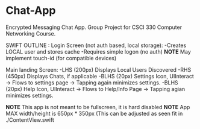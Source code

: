 # Chat-App
Encrypted Messaging Chat App. Group Project for CSCI 330 Computer Networking Course. 

SWIFT OUTLINE : 
Login Screen (not auth based, local storage):
-Creates LOCAL user and stores cache
-Requires simple logon (no auth)
**NOTE** May implement touch-id (for compatible devices)

Main landing Screen:
-LHS (200px) Displays Local Users Discovered
-RHS (450px) Displays Chats, if applicable
-BLHS (20px) Settings Icon, UIInteract -> Flows to settings page -> Tapping again minimizes settings.
-BLHS (20px) Help Icon, UIInteract -> Flows to Help/Info Page -> Tapping agian minimizes settings. 

**NOTE** This app is not meant to be fullscreen, it is hard disabled
**NOTE** App MAX width/height is 650px * 350px (This can be adjusted as seen fit in ./ContentView.swift

